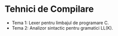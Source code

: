# Tehnici de Compilare

- Tema 1: Lexer pentru limbajul de programare C.
- Tema 2: Analizor sintactic pentru gramatici LL(K).
